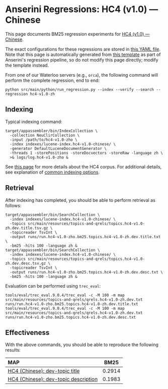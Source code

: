 # Anserini Regressions: HC4 (v1.0) &mdash; Chinese

This page documents BM25 regression experiments for [HC4 (v1.0) &mdash; Chinese](https://github.com/hltcoe/HC4).

The exact configurations for these regressions are stored in [this YAML file](../src/main/resources/regression/hc4-v1.0-zh.yaml).
Note that this page is automatically generated from [this template](../src/main/resources/docgen/templates/hc4-v1.0-zh.template) as part of Anserini's regression pipeline, so do not modify this page directly; modify the template instead.

From one of our Waterloo servers (e.g., `orca`), the following command will perform the complete regression, end to end:

```
python src/main/python/run_regression.py --index --verify --search --regression hc4-v1.0-zh
```

## Indexing

Typical indexing command:

```
target/appassembler/bin/IndexCollection \
  -collection NeuClirCollection \
  -input /path/to/hc4-v1.0-zho \
  -index indexes/lucene-index.hc4-v1.0-chinese/ \
  -generator DefaultLuceneDocumentGenerator \
  -threads 1 -storePositions -storeDocvectors -storeRaw -language zh \
  >& logs/log.hc4-v1.0-zho &
```

See [this page](https://github.com/hltcoe/HC4) for more details about the HC4 corpus.
For additional details, see explanation of [common indexing options](common-indexing-options.md).

## Retrieval

After indexing has completed, you should be able to perform retrieval as follows:

```
target/appassembler/bin/SearchCollection \
  -index indexes/lucene-index.hc4-v1.0-chinese/ \
  -topics src/main/resources/topics-and-qrels/topics.hc4-v1.0-zh.dev.title.tsv.gz \
  -topicreader TsvInt \
  -output runs/run.hc4-v1.0-zho.bm25.topics.hc4-v1.0-zh.dev.title.txt \
  -bm25 -hits 100 -language zh &
target/appassembler/bin/SearchCollection \
  -index indexes/lucene-index.hc4-v1.0-chinese/ \
  -topics src/main/resources/topics-and-qrels/topics.hc4-v1.0-zh.dev.desc.tsv.gz \
  -topicreader TsvInt \
  -output runs/run.hc4-v1.0-zho.bm25.topics.hc4-v1.0-zh.dev.desc.txt \
  -bm25 -hits 100 -language zh &
```

Evaluation can be performed using `trec_eval`:

```
tools/eval/trec_eval.9.0.4/trec_eval -c -M 100 -m map src/main/resources/topics-and-qrels/qrels.hc4-v1.0-zh.dev.txt runs/run.hc4-v1.0-zho.bm25.topics.hc4-v1.0-zh.dev.title.txt
tools/eval/trec_eval.9.0.4/trec_eval -c -M 100 -m map src/main/resources/topics-and-qrels/qrels.hc4-v1.0-zh.dev.txt runs/run.hc4-v1.0-zho.bm25.topics.hc4-v1.0-zh.dev.desc.txt
```

## Effectiveness

With the above commands, you should be able to reproduce the following results:

| MAP                                                                                                          | BM25      |
|:-------------------------------------------------------------------------------------------------------------|-----------|
| [HC4 (Chinese): dev-topic title](https://github.com/hltcoe/HC4)                                              | 0.2914    |
| [HC4 (Chinese): dev-topic description](https://github.com/hltcoe/HC4)                                        | 0.1983    |
